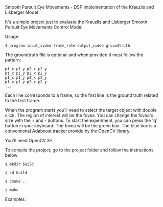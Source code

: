 Smooth Pursuit Eye Movements - DSP Implementation of the Krauzlis and Lisberger Model

It's a simple project just to evaluate the Krauzlis and Lisberger Smooth Pursuit Eye Movements Control Model.

Usage:

    $ program input_video frame_rate output_video groundtruth
  
  The groundtruth file is optional and when provided it must follow the pattern:
  
    p1_x p1_y p2_x p2_y
    p1_x p1_y p2_x p2_y
    p1_x p1_y p2_x p2_y
    p1_x p1_y p2_x p2_y
    ...
  
  Each line corresponds to a frame, so the first line is the ground truth related to the first frame.
  
When the program starts you'll need to select the target object with double click. The region of interest will be the fovea.
You can change the fovea's size with the + and - buttons.
To start the experiment, you can press the 'q' button in your keyboard. The fovea will be the green box. The blue box is a
conventional Adaboost tracker provide by the OpenCV library.

You'll need OpenCV 3+.

To compile the project, go to the project folder and follow the instructions below:

    $ mkdir build
    
    $ cd build
  
    $ cmake ..
    
    $ make
  
Examples:



  

